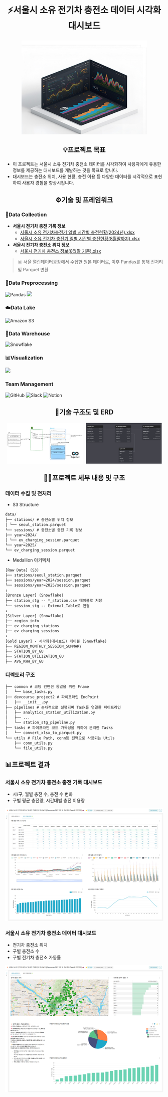 # <p align="center">⚡서울시 소유 전기차 충전소 데이터 시각화 대시보드 </p>

<p align="center">
  <img src="https://github.com/Lepus0T/report/blob/main/dashboard_visual.png?raw=true" 
       width="400"
       height="300"
       alt="Dashboard Visualization">
</p>

## <p align="center">💡프로젝트 목표 </p>
- 이 프로젝트는 서울시 소유 전기차 충전소 데이터를 시각화하여 사용자에게 유용한 정보를 제공하는 대시보드를 개발하는 것을 목표로 합니다.  
- 대시보드는 충전소 위치, 사용 현황, 충전 이용 등 다양한 데이터를 시각적으로 표현하여 사용자 경험을 향상시킵니다.

## <p align="center">⚙️기술 및 프레임워크 </p>
### 📂Data Collection
- **서울시 전기차 충전 기록 정보**
  - [서울시 소유 전기차충전기 일별 시간별 충전현황(2024년).xlsx](https://github.com/user-attachments/files/XXXXX/2024.xlsx)
  - [서울시 소유 전기차 충전기 일별 시간별 충전현황(8월말까지).xlsx](https://github.com/user-attachments/files/YYYY/8m.xlsx)
- **서울시 전기차 충전소 위치 정보**
  - [서울시 전기차 충전소 정보(8월말 기준).xlsx](https://github.com/user-attachments/files/ZZZZ/station.xlsx)
> 📊 서울 열린데이터광장에서 수집한 원본 데이터로, 이후 Pandas를 통해 전처리 및 Parquet 변환


### 🧹Data Preprocessing
![Pandas](https://img.shields.io/badge/pandas-%23150458.svg?style=for-the-badge&logo=pandas&logoColor=white)
<img src="https://img.shields.io/badge/ApacheParquet-50ABF1?style=for-the-badge&logo=ApachParquet&logoColor=black">

### ☁️Data Lake
![Amazon S3](https://img.shields.io/badge/Amazon%20S3-FF9900?style=for-the-badge&logo=amazons3&logoColor=white)

### 🧊Data Warehouse
![Snowflake](https://img.shields.io/badge/snowflake-%2329B5E8.svg?style=for-the-badge&logo=snowflake&logoColor=white)

### 📊Visualization
<img src="https://img.shields.io/badge/ApacheSuperset-20A6C9?style=for-the-badge&logo=ApacheSuperset&logoColor=black">

### Team Management
![GitHub](https://img.shields.io/badge/github-%23121011.svg?style=for-the-badge&logo=github&logoColor=white)
![Slack](https://img.shields.io/badge/Slack-4A154B?style=for-the-badge&logo=slack&logoColor=white)
![Notion](https://img.shields.io/badge/Notion-%23000000.svg?style=for-the-badge&logo=notion&logoColor=white)

## <p align="center">📝기술 구조도 및 ERD</p>

<div align="center" style="display: flex; justify-content: center; gap: 10px;">
  <img src="https://github.com/Lepus0T/report/blob/main/stack_structure.png?raw=true" width="48%" alt="기술 구조도">
  <img src="https://github.com/Lepus0T/report/blob/main/ERD.png?raw=true" width="48%" alt="ERD">
</div>

## <p align="center"> 👨‍💻프로젝트 세부 내용 및 구조</p>
### 데이터 수집 및 전처리
- S3 Structure
```
data/
├── stations/ # 충전소별 위치 정보
│ └── seoul_station.parquet
└── sessions/ # 충전소별 충전 기록 정보
├── year=2024/
│ └── ev_charging_session.parquet
└── year=2025/
└── ev_charging_session.parquet
```
- Medallion 아키텍처
```
[Raw Data] (S3)
├── stations/seoul_station.parquet
├── sessions/year=2024/session.parquet
└── sessions/year=2025/session.parquet
↓
[Bronze Layer] (Snowflake)
├── station_stg -- *_station.csv 테이블로 저장
└── session_stg -- Extenal_Table로 연결
↓
[Silver Layer] (Snowflake)
├── region_info
├── ev_charging_stations 
├── ev_charging_sessions
↓
[Gold Layer] - 시각화(대시보드) 테이블 (Snowflake)
├── REGION_MONTHLY_SESSION_SUMMARY
├── STATION_BY_GU
├── STATION_UTILIZATION_GU
├── AVG_KWH_BY_GU
```
### 디렉토리 구조
```/src
├── common # 코딩 컨벤션 통일을 위한 Frame
│   └── base_tasks.py
├── devcourse_project2 # 파이프라인 EndPoint
│   ├── __init__.py 
├── pipelines # 순차적으로 실행되며 Task를 연결한 파이프라인
│   ├── analytics_station_utilization.py
│   ├── ...
│   └── station_stg_pipeline.py
├── tasks # 파이프라인 코드 가독성을 위하여 분리한 Tasks
│   └── convert_xlsx_to_parquet.py
└── utils # File Path, conn등 전역으로 사용되는 Utils
    ├── conn_utils.py
    └── file_utils.py
```

## 📊프로젝트 결과

### 서울시 소유 전기차 충전소 충전 기록 대시보드
- 시/구, 월별 충전 수, 충전 수 변화
- 구별 평균 충전량, 시간대별 충전 이용량
<img src="https://github.com/Lepus0T/report/blob/main/screencapture-localhost-8088-superset-dashboard-17-2025-10-31-13_56_04.png?raw=true">

### 서울시 소유 전기차 충전소 데이터 대시보드
- 전기차 충전소 위치
- 구별 충전소 수
- 구별 전기차 충전소 가동률
<img src="https://github.com/Lepus0T/report/blob/main/screencapture-localhost-8088-superset-dashboard-17-2025-10-31-13_56_15.png?raw=true">

